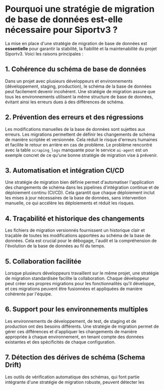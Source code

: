 # Pourquoi une stratégie de migration de base de données est-elle nécessaire pour Siportv3 ?

La mise en place d'une stratégie de migration de base de données est **essentielle** pour garantir la stabilité, la fiabilité et la maintenabilité du projet Siportv3. Voici les raisons principales :

## 1. Cohérence du schéma de base de données

Dans un projet avec plusieurs développeurs et environnements (développement, staging, production), le schéma de la base de données peut facilement devenir incohérent. Une stratégie de migration assure que tous les environnements utilisent la même structure de base de données, évitant ainsi les erreurs dues à des différences de schéma.

## 2. Prévention des erreurs et des régressions

Les modifications manuelles de la base de données sont sujettes aux erreurs. Les migrations permettent de définir les changements de schéma de manière scriptée et versionnée. Cela réduit le risque d'erreurs humaines et facilite le retour en arrière en cas de problème. Le problème rencontré avec la table `scraping_logs` manquante pour le service `ai-agent` est un exemple concret de ce qu'une bonne stratégie de migration vise à prévenir.

## 3. Automatisation et intégration CI/CD

Une stratégie de migration bien définie permet d'automatiser l'application des changements de schéma dans les pipelines d'intégration continue et de déploiement continu (CI/CD). Cela garantit que chaque déploiement inclut les mises à jour nécessaires de la base de données, sans intervention manuelle, ce qui accélère les déploiements et réduit les risques.

## 4. Traçabilité et historique des changements

Les fichiers de migration versionnés fournissent un historique clair et traçable de toutes les modifications apportées au schéma de la base de données. Cela est crucial pour le débogage, l'audit et la compréhension de l'évolution de la base de données au fil du temps.

## 5. Collaboration facilitée

Lorsque plusieurs développeurs travaillent sur le même projet, une stratégie de migration standardisée facilite la collaboration. Chaque développeur peut créer ses propres migrations pour les fonctionnalités qu'il développe, et ces migrations peuvent être fusionnées et appliquées de manière cohérente par l'équipe.

## 6. Support pour les environnements multiples

Les environnements de développement, de test, de staging et de production ont des besoins différents. Une stratégie de migration permet de gérer ces différences et d'appliquer les changements de manière appropriée à chaque environnement, en tenant compte des données existantes et des spécificités de chaque configuration.

## 7. Détection des dérives de schéma (Schema Drift)

Les outils de vérification automatique des schémas, qui font partie intégrante d'une stratégie de migration robuste, peuvent détecter les 
